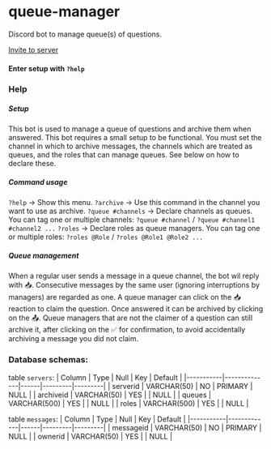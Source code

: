 # queue-manager
Discord bot to manage queue(s) of questions.

[Invite to server](https://discord.com/api/oauth2/authorize?client_id=801804229819891712&permissions=75840&scope=bot)

#### Enter setup with `?help`

### Help
##### Setup
This bot is used to manage a queue of questions and archive them when answered. This bot requires a small setup to be functional. You must set the channel in which to archive messages, the channels which are treated as queues, and the roles that can manage queues. See below on how to declare these.
##### Command usage
`?help` → Show this menu.
`?archive` → Use this command in the channel you want to use as archive.
`?queue #channels` → Declare channels as queues. You can tag one or multiple channels: `?queue #channel` / `?queue #channel1 #channel2 ...`
`?roles` → Declare roles as queue managers. You can tag one or multiple roles: `?roles @Role` / `?roles @Role1 @Role2 ...`
##### Queue management
When a regular user sends a message in a queue channel, the bot wil reply with :inbox_tray:. Consecutive messages by the same user (ignoring interruptions by managers) are regarded as one. A queue manager can click on the :inbox_tray: reaction to claim the question. Once answered it can be archived by clicking on the :outbox_tray:. Queue managers that are not the claimer of a question can still archive it, after clicking on the :white_check_mark: for confirmation, to avoid accidentally archiving a message you did not claim.

### Database schemas:

table `servers`:
| Column    | Type         | Null | Key     | Default |
|-----------|--------------|------|---------|---------|
| serverid  | VARCHAR(50)  | NO   | PRIMARY | NULL    |
| archiveid | VARCHAR(50)  | YES  |         | NULL    |
| queues    | VARCHAR(500) | YES  |         | NULL    |
| roles     | VARCHAR(500) | YES  |         | NULL    |

table `messages`:
| Column    | Type        | Null | Key     | Default |
|-----------|-------------|------|---------|---------|
| messageid | VARCHAR(50) | NO   | PRIMARY | NULL    |
| ownerid   | VARCHAR(50) | YES  |         | NULL    |
